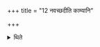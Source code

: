 +++
title = "12 नवच्छदीति काम्यानि"

+++

<details><summary>थिते</summary>

नवच्छदीति काम्यानि १२
</details>
